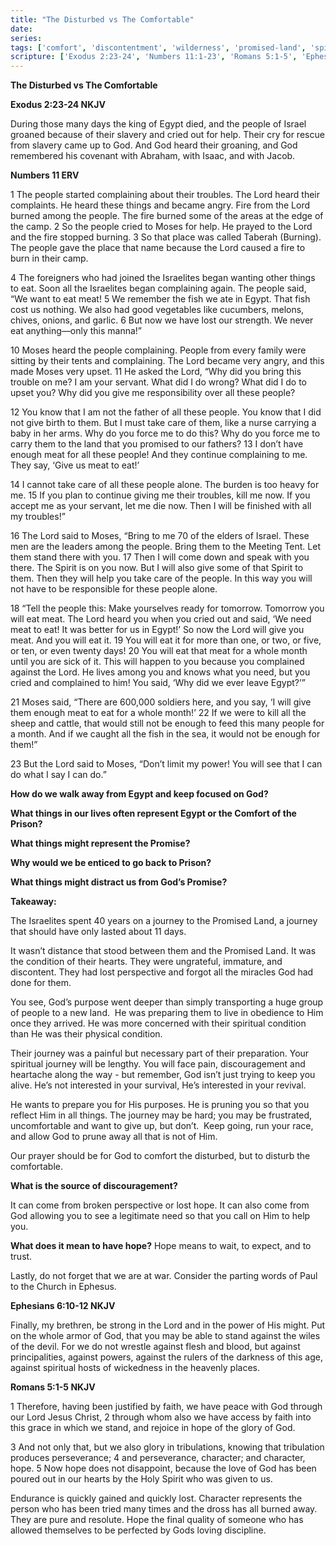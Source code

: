 ```yaml
---
title: "The Disturbed vs The Comfortable"
date: 
series: 
tags: ['comfort', 'discontentment', 'wilderness', 'promised-land', 'spiritual-warfare', 'endurance']
scripture: ['Exodus 2:23-24', 'Numbers 11:1-23', 'Romans 5:1-5', 'Ephesians 6:10-12']
---
```


**The Disturbed vs The Comfortable**

**Exodus 2:23-24 NKJV**

During those many days the king of Egypt died, and the people of Israel groaned because of their slavery and cried out for help. Their cry for rescue from slavery came up to God. And God heard their groaning, and God remembered his covenant with Abraham, with Isaac, and with Jacob.

**Numbers 11 ERV**

1 The people started complaining about their troubles. The Lord heard their complaints. He heard these things and became angry. Fire from the Lord burned among the people. The fire burned some of the areas at the edge of the camp. 2 So the people cried to Moses for help. He prayed to the Lord and the fire stopped burning. 3 So that place was called Taberah (Burning). The people gave the place that name because the Lord caused a fire to burn in their camp.

4 The foreigners who had joined the Israelites began wanting other things to eat. Soon all the Israelites began complaining again. The people said, “We want to eat meat! 5 We remember the fish we ate in Egypt. That fish cost us nothing. We also had good vegetables like cucumbers, melons, chives, onions, and garlic. 6 But now we have lost our strength. We never eat anything—only this manna!”

10 Moses heard the people complaining. People from every family were sitting by their tents and complaining. The Lord became very angry, and this made Moses very upset. 11 He asked the Lord, “Why did you bring this trouble on me? I am your servant. What did I do wrong? What did I do to upset you? Why did you give me responsibility over all these people?

12 You know that I am not the father of all these people. You know that I did not give birth to them. But I must take care of them, like a nurse carrying a baby in her arms. Why do you force me to do this? Why do you force me to carry them to the land that you promised to our fathers? 13 I don’t have enough meat for all these people! And they continue complaining to me. They say, ‘Give us meat to eat!’

14 I cannot take care of all these people alone. The burden is too heavy for me. 15 If you plan to continue giving me their troubles, kill me now. If you accept me as your servant, let me die now. Then I will be finished with all my troubles!”

16 The Lord said to Moses, “Bring to me 70 of the elders of Israel. These men are the leaders among the people. Bring them to the Meeting Tent. Let them stand there with you. 17 Then I will come down and speak with you there. The Spirit is on you now. But I will also give some of that Spirit to them. Then they will help you take care of the people. In this way you will not have to be responsible for these people alone.

18 “Tell the people this: Make yourselves ready for tomorrow. Tomorrow you will eat meat. The Lord heard you when you cried out and said, ‘We need meat to eat! It was better for us in Egypt!’ So now the Lord will give you meat. And you will eat it. 19 You will eat it for more than one, or two, or five, or ten, or even twenty days! 20 You will eat that meat for a whole month until you are sick of it. This will happen to you because you complained against the Lord. He lives among you and knows what you need, but you cried and complained to him! You said, ‘Why did we ever leave Egypt?’”

21 Moses said, “There are 600,000 soldiers here, and you say, ‘I will give them enough meat to eat for a whole month!’ 22 If we were to kill all the sheep and cattle, that would still not be enough to feed this many people for a month. And if we caught all the fish in the sea, it would not be enough for them!”

23 But the Lord said to Moses, “Don’t limit my power! You will see that I can do what I say I can do.”

**How do we walk away from Egypt and keep focused on God?**

**What things in our lives often represent Egypt or the Comfort of the Prison?**

**What things might represent the Promise?**

**Why would we be enticed to go back to Prison?**

**What things might distract us from God’s Promise?**

**Takeaway:**

The Israelites spent 40 years on a journey to the Promised Land, a journey that should have only lasted about 11 days.

It wasn’t distance that stood between them and the Promised Land. It was the condition of their hearts. They were ungrateful, immature, and discontent. They had lost perspective and forgot all the miracles God had done for them.

You see, God’s purpose went deeper than simply transporting a huge group of people to a new land.  He was preparing them to live in obedience to Him once they arrived. He was more concerned with their spiritual condition than He was their physical condition.

Their journey was a painful but necessary part of their preparation. Your spiritual journey will be lengthy. You will face pain, discouragement and heartache along the way - but remember, God isn’t just trying to keep you alive. He’s not interested in your survival, He’s interested in your revival.

He wants to prepare you for His purposes. He is pruning you so that you reflect Him in all things. The journey may be hard; you may be frustrated, uncomfortable and want to give up, but don’t.  Keep going, run your race, and allow God to prune away all that is not of Him.

Our prayer should be for God to comfort the disturbed, but to disturb the comfortable.

**What is the source of discouragement?**

It can come from broken perspective or lost hope. It can also come from God allowing you to see a legitimate need so that you call on Him to help you.

**What does it mean to have hope?**
Hope means to wait, to expect, and to trust.

Lastly, do not forget that we are at war. Consider the parting words of Paul to the Church in Ephesus.

**Ephesians 6:10-12 NKJV**

Finally, my brethren, be strong in the Lord and in the power of His might. Put on the whole armor of God, that you may be able to stand against the wiles of the devil. For we do not wrestle against flesh and blood, but against principalities, against powers, against the rulers of the darkness of this age, against spiritual hosts of wickedness in the heavenly places.

**Romans 5:1-5 NKJV**

1 Therefore, having been justified by faith, we have peace with God through our Lord Jesus Christ, 2 through whom also we have access by faith into this grace in which we stand, and rejoice in hope of the glory of God.

3 And not only that, but we also glory in tribulations, knowing that tribulation produces perseverance; 4 and perseverance, character; and character, hope. 5 Now hope does not disappoint, because the love of God has been poured out in our hearts by the Holy Spirit who was given to us.

Endurance is quickly gained and quickly lost. Character represents the person who has been tried many times and the dross has all burned away. They are pure and resolute. Hope the final quality of someone who has allowed themselves to be perfected by Gods loving discipline.
